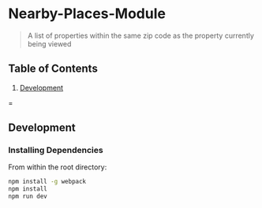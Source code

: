 # Nearby-Places-Module

> A list of properties within the same zip code as the property currently being viewed


## Table of Contents

1. [Development](#development)

=

## Development

### Installing Dependencies

From within the root directory:

```sh
npm install -g webpack
npm install
npm run dev
```

